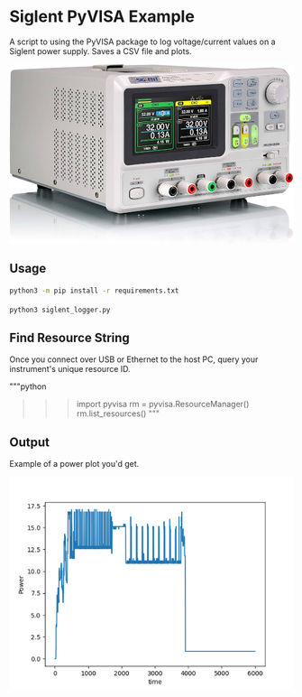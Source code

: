 # Siglent PyVISA Example 

A script to using the PyVISA package to log voltage/current values on a Siglent power supply. Saves a CSV file and plots. 

![DC Power Supply](./assets/powersupply.jpg)

## Usage
```bash
python3 -m pip install -r requirements.txt

python3 siglent_logger.py
```

## Find Resource String
Once you connect over USB or Ethernet to the host PC, query your instrument's unique resource ID.

"""python
>>> import pyvisa
>>> rm = pyvisa.ResourceManager()
>>> rm.list_resources()
"""

## Output

Example of a power plot you'd get. 

![Power Plot](./assets/power_plot.png)
